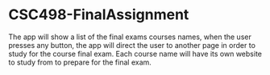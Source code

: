 # CSC498-FinalAssignment
The app will show a list of the final exams courses names, when the user presses any button, the app will direct the user to another page in order to study for the course final exam. Each course name will have its own website to study from to prepare for the final exam.
